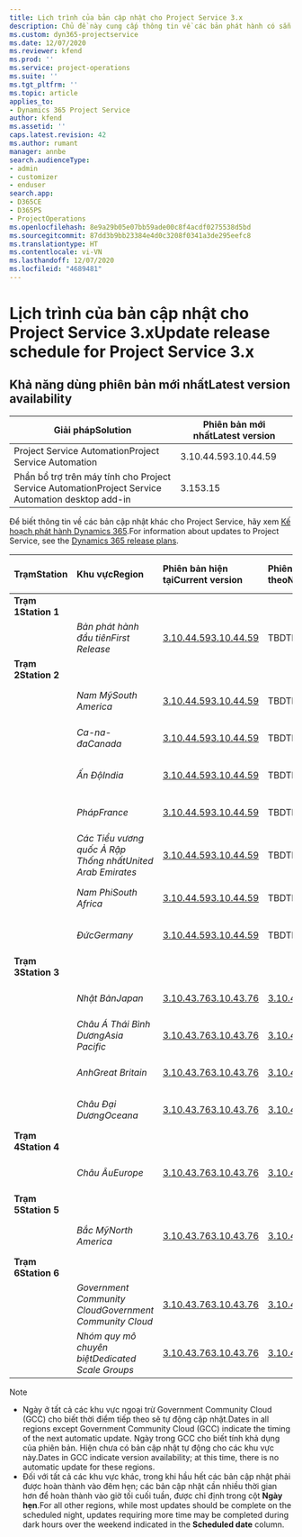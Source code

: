 ```yaml
---
title: Lịch trình của bản cập nhật cho Project Service 3.x
description: Chủ đề này cung cấp thông tin về các bản phát hành có sẵn và sắp tới của Dynamics 365 Project Service Automation.
ms.custom: dyn365-projectservice
ms.date: 12/07/2020
ms.reviewer: kfend
ms.prod: ''
ms.service: project-operations
ms.suite: ''
ms.tgt_pltfrm: ''
ms.topic: article
applies_to:
- Dynamics 365 Project Service
author: kfend
ms.assetid: ''
caps.latest.revision: 42
ms.author: rumant
manager: annbe
search.audienceType:
- admin
- customizer
- enduser
search.app:
- D365CE
- D365PS
- ProjectOperations
ms.openlocfilehash: 8e9a29b05e07bb59ade00c8f4acdf0275538d5bd
ms.sourcegitcommit: 87dd3b9bb23384e4d0c3208f0341a3de295eefc8
ms.translationtype: HT
ms.contentlocale: vi-VN
ms.lasthandoff: 12/07/2020
ms.locfileid: "4689481"
---
```

# <a name="update-release-schedule-for-project-service-3x"></a><span data-ttu-id="c22de-103">Lịch trình của bản cập nhật cho Project Service 3.x</span><span class="sxs-lookup"><span data-stu-id="c22de-103">Update release schedule for Project Service 3.x</span></span>

## <a name="latest-version-availability"></a><span data-ttu-id="c22de-104">Khả năng dùng phiên bản mới nhất</span><span class="sxs-lookup"><span data-stu-id="c22de-104">Latest version availability</span></span>

| <span data-ttu-id="c22de-105">Giải pháp</span><span class="sxs-lookup"><span data-stu-id="c22de-105">Solution</span></span>  | <span data-ttu-id="c22de-106">Phiên bản mới nhất</span><span class="sxs-lookup"><span data-stu-id="c22de-106">Latest version</span></span> |
|-------|----|
| <span data-ttu-id="c22de-107">Project Service Automation</span><span class="sxs-lookup"><span data-stu-id="c22de-107">Project Service Automation</span></span>    | <span data-ttu-id="c22de-108">3.10.44.59</span><span class="sxs-lookup"><span data-stu-id="c22de-108">3.10.44.59</span></span> |
| <span data-ttu-id="c22de-109">Phần bổ trợ trên máy tính cho Project Service Automation</span><span class="sxs-lookup"><span data-stu-id="c22de-109">Project Service Automation desktop add-in</span></span>                | <span data-ttu-id="c22de-110">3.15</span><span class="sxs-lookup"><span data-stu-id="c22de-110">3.15</span></span>          |

<span data-ttu-id="c22de-111">Để biết thông tin về các bản cập nhật khác cho Project Service, hãy xem [Kế hoạch phát hành Dynamics 365](https://docs.microsoft.com/dynamics365/release-plans/).</span><span class="sxs-lookup"><span data-stu-id="c22de-111">For information about updates to Project Service, see the [Dynamics 365 release plans](https://docs.microsoft.com/dynamics365/release-plans/).</span></span> 

| <span data-ttu-id="c22de-112">Trạm</span><span class="sxs-lookup"><span data-stu-id="c22de-112">Station</span></span>  | <span data-ttu-id="c22de-113">Khu vực</span><span class="sxs-lookup"><span data-stu-id="c22de-113">Region</span></span> | <span data-ttu-id="c22de-114">Phiên bản hiện tại</span><span class="sxs-lookup"><span data-stu-id="c22de-114">Current version</span></span> | <span data-ttu-id="c22de-115">Phiên bản tiếp theo</span><span class="sxs-lookup"><span data-stu-id="c22de-115">Next version</span></span> |  <span data-ttu-id="c22de-116">Ngày đã lên lịch</span><span class="sxs-lookup"><span data-stu-id="c22de-116">Scheduled date</span></span>
| :---   | :---   | :---   | :---   |:---   |         
|<span data-ttu-id="c22de-117"><strong>Trạm 1</strong></span><span class="sxs-lookup"><span data-stu-id="c22de-117"><strong>Station 1</strong></span></span> | |  |  | |
| | <span data-ttu-id="c22de-118"><i>Bản phát hành đầu tiên</i></span><span class="sxs-lookup"><span data-stu-id="c22de-118"><i>First Release</i></span></span> | [<span data-ttu-id="c22de-119">3.10.44.59</span><span class="sxs-lookup"><span data-stu-id="c22de-119">3.10.44.59</span></span>](whats-new-ur-26.md) | <span data-ttu-id="c22de-120">TBD</span><span class="sxs-lookup"><span data-stu-id="c22de-120">TBD</span></span> | <span data-ttu-id="c22de-121">8 tháng 1 năm 2021</span><span class="sxs-lookup"><span data-stu-id="c22de-121">January 8, 2021</span></span>
|<span data-ttu-id="c22de-122"><strong>Trạm 2</strong></span><span class="sxs-lookup"><span data-stu-id="c22de-122"><strong>Station 2</strong></span></span> | |  |  | |
| | <span data-ttu-id="c22de-123"><i>Nam Mỹ</i></span><span class="sxs-lookup"><span data-stu-id="c22de-123"><i>South America</i></span></span> | [<span data-ttu-id="c22de-124">3.10.44.59</span><span class="sxs-lookup"><span data-stu-id="c22de-124">3.10.44.59</span></span>](whats-new-ur-26.md) | <span data-ttu-id="c22de-125">TBD</span><span class="sxs-lookup"><span data-stu-id="c22de-125">TBD</span></span> | <span data-ttu-id="c22de-126">15 tháng 1 năm 2021</span><span class="sxs-lookup"><span data-stu-id="c22de-126">January 15, 2021</span></span>
| | <span data-ttu-id="c22de-127"><i>Ca-na-đa</i></span><span class="sxs-lookup"><span data-stu-id="c22de-127"><i>Canada</i></span></span> | [<span data-ttu-id="c22de-128">3.10.44.59</span><span class="sxs-lookup"><span data-stu-id="c22de-128">3.10.44.59</span></span>](whats-new-ur-26.md) | <span data-ttu-id="c22de-129">TBD</span><span class="sxs-lookup"><span data-stu-id="c22de-129">TBD</span></span> | <span data-ttu-id="c22de-130">15 tháng 1 năm 2021</span><span class="sxs-lookup"><span data-stu-id="c22de-130">January 15, 2021</span></span>
| | <span data-ttu-id="c22de-131"><i>Ấn Độ</i></span><span class="sxs-lookup"><span data-stu-id="c22de-131"><i>India</i></span></span> | [<span data-ttu-id="c22de-132">3.10.44.59</span><span class="sxs-lookup"><span data-stu-id="c22de-132">3.10.44.59</span></span>](whats-new-ur-26.md) | <span data-ttu-id="c22de-133">TBD</span><span class="sxs-lookup"><span data-stu-id="c22de-133">TBD</span></span> | <span data-ttu-id="c22de-134">15 tháng 1 năm 2021</span><span class="sxs-lookup"><span data-stu-id="c22de-134">January 15, 2021</span></span>
| | <span data-ttu-id="c22de-135"><i>Pháp</i></span><span class="sxs-lookup"><span data-stu-id="c22de-135"><i>France</i></span></span> | [<span data-ttu-id="c22de-136">3.10.44.59</span><span class="sxs-lookup"><span data-stu-id="c22de-136">3.10.44.59</span></span>](whats-new-ur-26.md) | <span data-ttu-id="c22de-137">TBD</span><span class="sxs-lookup"><span data-stu-id="c22de-137">TBD</span></span> | <span data-ttu-id="c22de-138">15 tháng 1 năm 2021</span><span class="sxs-lookup"><span data-stu-id="c22de-138">January 15, 2021</span></span>
| | <span data-ttu-id="c22de-139"><i>Các Tiểu vương quốc Ả Rập Thống nhất</i></span><span class="sxs-lookup"><span data-stu-id="c22de-139"><i>United Arab Emirates</i></span></span> | [<span data-ttu-id="c22de-140">3.10.44.59</span><span class="sxs-lookup"><span data-stu-id="c22de-140">3.10.44.59</span></span>](whats-new-ur-26.md) | <span data-ttu-id="c22de-141">TBD</span><span class="sxs-lookup"><span data-stu-id="c22de-141">TBD</span></span> | <span data-ttu-id="c22de-142">15 tháng 1 năm 2021</span><span class="sxs-lookup"><span data-stu-id="c22de-142">January 15, 2021</span></span>
| | <span data-ttu-id="c22de-143"><i>Nam Phi</i></span><span class="sxs-lookup"><span data-stu-id="c22de-143"><i>South Africa</i></span></span> | [<span data-ttu-id="c22de-144">3.10.44.59</span><span class="sxs-lookup"><span data-stu-id="c22de-144">3.10.44.59</span></span>](whats-new-ur-26.md) | <span data-ttu-id="c22de-145">TBD</span><span class="sxs-lookup"><span data-stu-id="c22de-145">TBD</span></span> | <span data-ttu-id="c22de-146">15 tháng 1 năm 2021</span><span class="sxs-lookup"><span data-stu-id="c22de-146">January 15, 2021</span></span>
| | <span data-ttu-id="c22de-147"><i>Đức</i></span><span class="sxs-lookup"><span data-stu-id="c22de-147"><i>Germany</i></span></span> | [<span data-ttu-id="c22de-148">3.10.44.59</span><span class="sxs-lookup"><span data-stu-id="c22de-148">3.10.44.59</span></span>](whats-new-ur-26.md) | <span data-ttu-id="c22de-149">TBD</span><span class="sxs-lookup"><span data-stu-id="c22de-149">TBD</span></span> | <span data-ttu-id="c22de-150">15 tháng 1 năm 2021</span><span class="sxs-lookup"><span data-stu-id="c22de-150">January 15, 2021</span></span>
|<span data-ttu-id="c22de-151"><strong>Trạm 3</strong></span><span class="sxs-lookup"><span data-stu-id="c22de-151"><strong>Station 3</strong></span></span> | |  |  | |
| | <span data-ttu-id="c22de-152"><i>Nhật Bản</i></span><span class="sxs-lookup"><span data-stu-id="c22de-152"><i>Japan</i></span></span> | [<span data-ttu-id="c22de-153">3.10.43.76</span><span class="sxs-lookup"><span data-stu-id="c22de-153">3.10.43.76</span></span>](whats-new-ur-25.md) | [<span data-ttu-id="c22de-154">3.10.44.59</span><span class="sxs-lookup"><span data-stu-id="c22de-154">3.10.44.59</span></span>](whats-new-ur-26.md) | <span data-ttu-id="c22de-155">Tháng 11 năm 2020</span><span class="sxs-lookup"><span data-stu-id="c22de-155">December 11, 2020</span></span>
| | <span data-ttu-id="c22de-156"><i>Châu Á Thái Bình Dương</i></span><span class="sxs-lookup"><span data-stu-id="c22de-156"><i>Asia Pacific</i></span></span> | [<span data-ttu-id="c22de-157">3.10.43.76</span><span class="sxs-lookup"><span data-stu-id="c22de-157">3.10.43.76</span></span>](whats-new-ur-25.md) | [<span data-ttu-id="c22de-158">3.10.44.59</span><span class="sxs-lookup"><span data-stu-id="c22de-158">3.10.44.59</span></span>](whats-new-ur-26.md) | <span data-ttu-id="c22de-159">Tháng 11 năm 2020</span><span class="sxs-lookup"><span data-stu-id="c22de-159">December 11, 2020</span></span>
| | <span data-ttu-id="c22de-160"><i>Anh</i></span><span class="sxs-lookup"><span data-stu-id="c22de-160"><i>Great Britain</i></span></span> | [<span data-ttu-id="c22de-161">3.10.43.76</span><span class="sxs-lookup"><span data-stu-id="c22de-161">3.10.43.76</span></span>](whats-new-ur-25.md) | [<span data-ttu-id="c22de-162">3.10.44.59</span><span class="sxs-lookup"><span data-stu-id="c22de-162">3.10.44.59</span></span>](whats-new-ur-26.md) | <span data-ttu-id="c22de-163">Tháng 11 năm 2020</span><span class="sxs-lookup"><span data-stu-id="c22de-163">December 11, 2020</span></span>
| | <span data-ttu-id="c22de-164"><i>Châu Đại Dương</i></span><span class="sxs-lookup"><span data-stu-id="c22de-164"><i>Oceana</i></span></span> | [<span data-ttu-id="c22de-165">3.10.43.76</span><span class="sxs-lookup"><span data-stu-id="c22de-165">3.10.43.76</span></span>](whats-new-ur-25.md) | [<span data-ttu-id="c22de-166">3.10.44.59</span><span class="sxs-lookup"><span data-stu-id="c22de-166">3.10.44.59</span></span>](whats-new-ur-26.md) | <span data-ttu-id="c22de-167">Tháng 11 năm 2020</span><span class="sxs-lookup"><span data-stu-id="c22de-167">December 11, 2020</span></span>
|<span data-ttu-id="c22de-168"><strong>Trạm 4</strong></span><span class="sxs-lookup"><span data-stu-id="c22de-168"><strong>Station 4</strong></span></span> | |  |  | |
| | <span data-ttu-id="c22de-169"><i>Châu Âu</i></span><span class="sxs-lookup"><span data-stu-id="c22de-169"><i>Europe</i></span></span> | [<span data-ttu-id="c22de-170">3.10.43.76</span><span class="sxs-lookup"><span data-stu-id="c22de-170">3.10.43.76</span></span>](whats-new-ur-25.md) | [<span data-ttu-id="c22de-171">3.10.44.59</span><span class="sxs-lookup"><span data-stu-id="c22de-171">3.10.44.59</span></span>](whats-new-ur-26.md) | <span data-ttu-id="c22de-172">Tháng 18 năm 2020</span><span class="sxs-lookup"><span data-stu-id="c22de-172">December 18, 2020</span></span>
|<span data-ttu-id="c22de-173"><strong>Trạm 5</strong></span><span class="sxs-lookup"><span data-stu-id="c22de-173"><strong>Station 5</strong></span></span> | |  |  | |
| | <span data-ttu-id="c22de-174"><i>Bắc Mỹ</i></span><span class="sxs-lookup"><span data-stu-id="c22de-174"><i>North America</i></span></span> | [<span data-ttu-id="c22de-175">3.10.43.76</span><span class="sxs-lookup"><span data-stu-id="c22de-175">3.10.43.76</span></span>](whats-new-ur-25.md) | [<span data-ttu-id="c22de-176">3.10.44.59</span><span class="sxs-lookup"><span data-stu-id="c22de-176">3.10.44.59</span></span>](whats-new-ur-26.md) | <span data-ttu-id="c22de-177">8 tháng 1 năm 2021</span><span class="sxs-lookup"><span data-stu-id="c22de-177">January 8, 2021</span></span>
|<span data-ttu-id="c22de-178"><strong>Trạm 6</strong></span><span class="sxs-lookup"><span data-stu-id="c22de-178"><strong>Station 6</strong></span></span> | |  |  | |
| | <span data-ttu-id="c22de-179"><i>Government Community Cloud</i></span><span class="sxs-lookup"><span data-stu-id="c22de-179"><i>Government Community Cloud</i></span></span> | [<span data-ttu-id="c22de-180">3.10.43.76</span><span class="sxs-lookup"><span data-stu-id="c22de-180">3.10.43.76</span></span>](whats-new-ur-25.md) | [<span data-ttu-id="c22de-181">3.10.44.59</span><span class="sxs-lookup"><span data-stu-id="c22de-181">3.10.44.59</span></span>](whats-new-ur-26.md) | <span data-ttu-id="c22de-182">8 tháng 1 năm 2021</span><span class="sxs-lookup"><span data-stu-id="c22de-182">January 8, 2021</span></span>
| | <span data-ttu-id="c22de-183"><i>Nhóm quy mô chuyên biệt</i></span><span class="sxs-lookup"><span data-stu-id="c22de-183"><i>Dedicated Scale Groups</i></span></span> | [<span data-ttu-id="c22de-184">3.10.43.76</span><span class="sxs-lookup"><span data-stu-id="c22de-184">3.10.43.76</span></span>](whats-new-ur-25.md) | [<span data-ttu-id="c22de-185">3.10.44.59</span><span class="sxs-lookup"><span data-stu-id="c22de-185">3.10.44.59</span></span>](whats-new-ur-26.md) | <span data-ttu-id="c22de-186">15 tháng 1 năm 2021</span><span class="sxs-lookup"><span data-stu-id="c22de-186">January 15, 2021</span></span>

>[!Note]
> - <span data-ttu-id="c22de-187">Ngày ở tất cả các khu vực ngoại trừ Government Community Cloud (GCC) cho biết thời điểm tiếp theo sẽ tự động cập nhật.</span><span class="sxs-lookup"><span data-stu-id="c22de-187">Dates in all regions except Government Community Cloud (GCC) indicate the timing of the next automatic update.</span></span> <span data-ttu-id="c22de-188">Ngày trong GCC cho biết tính khả dụng của phiên bản. Hiện chưa có bản cập nhật tự động cho các khu vực này.</span><span class="sxs-lookup"><span data-stu-id="c22de-188">Dates in GCC indicate version availability; at this time, there is no automatic update for these regions.</span></span>
> - <span data-ttu-id="c22de-189">Đối với tất cả các khu vực khác, trong khi hầu hết các bản cập nhật phải được hoàn thành vào đêm hẹn; các bản cập nhật cần nhiều thời gian hơn để hoàn thành vào giờ tối cuối tuần, được chỉ định trong cột **Ngày hẹn**.</span><span class="sxs-lookup"><span data-stu-id="c22de-189">For all other regions, while most updates should be complete on the scheduled night, updates requiring more time may be completed during dark hours over the weekend indicated in the **Scheduled date** column.</span></span>
